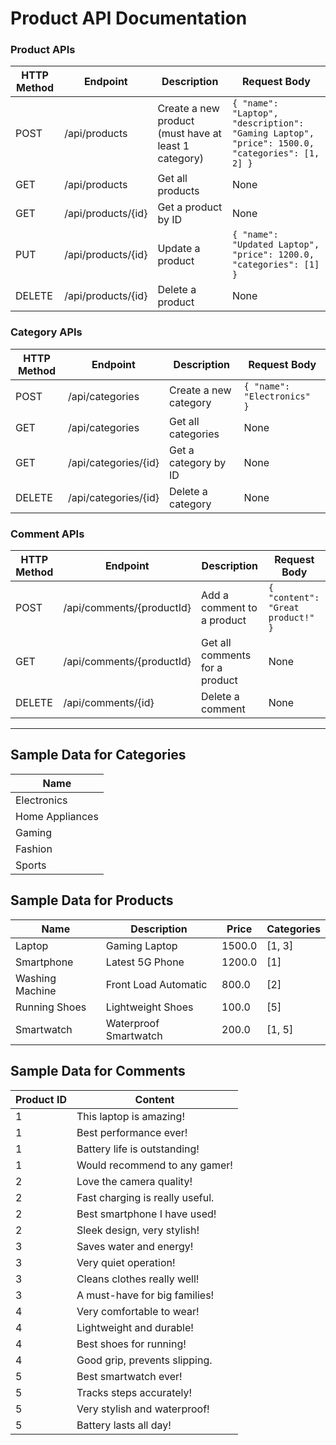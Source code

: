 # Product API Documentation

### Product APIs

| HTTP Method | Endpoint               | Description                                   | Request Body                                                                 |
|-------------|------------------------|-----------------------------------------------|------------------------------------------------------------------------------|
| POST        | /api/products          | Create a new product (must have at least 1 category) | `{ "name": "Laptop", "description": "Gaming Laptop", "price": 1500.0, "categories": [1, 2] }` |
| GET         | /api/products          | Get all products                              | None                                                                         |
| GET         | /api/products/{id}     | Get a product by ID                           | None                                                                         |
| PUT         | /api/products/{id}     | Update a product                              | `{ "name": "Updated Laptop", "price": 1200.0, "categories": [1] }`          |
| DELETE      | /api/products/{id}     | Delete a product                              | None                                                                         |


### Category APIs

| HTTP Method | Endpoint               | Description               | Request Body                  |
|-------------|------------------------|---------------------------|-------------------------------|
| POST        | /api/categories        | Create a new category     | `{ "name": "Electronics" }`  |
| GET         | /api/categories        | Get all categories        | None                          |
| GET         | /api/categories/{id}   | Get a category by ID      | None                          |
| DELETE      | /api/categories/{id}   | Delete a category         | None                          |

### Comment APIs

| HTTP Method | Endpoint                  | Description                     | Request Body                  |
|-------------|---------------------------|---------------------------------|-------------------------------|
| POST        | /api/comments/{productId} | Add a comment to a product      | `{ "content": "Great product!" }` |
| GET         | /api/comments/{productId} | Get all comments for a product  | None                          |
| DELETE      | /api/comments/{id}        | Delete a comment                | None                          |

---

## Sample Data for Categories

| Name             |
|------------------|
| Electronics      |
| Home Appliances  |
| Gaming           |
| Fashion          |
| Sports           |

## Sample Data for Products

| Name            | Description          | Price  | Categories |
|-----------------|----------------------|--------|------------|
| Laptop          | Gaming Laptop       | 1500.0 | [1, 3]     |
| Smartphone      | Latest 5G Phone     | 1200.0 | [1]        |
| Washing Machine | Front Load Automatic| 800.0  | [2]        |
| Running Shoes   | Lightweight Shoes   | 100.0  | [5]        |
| Smartwatch      | Waterproof Smartwatch| 200.0 | [1, 5]     |

## Sample Data for Comments

| Product ID | Content                          |
|------------|----------------------------------|
| 1          | This laptop is amazing!         |
| 1          | Best performance ever!          |
| 1          | Battery life is outstanding!    |
| 1          | Would recommend to any gamer!   |
| 2          | Love the camera quality!        |
| 2          | Fast charging is really useful. |
| 2          | Best smartphone I have used!    |
| 2          | Sleek design, very stylish!     |
| 3          | Saves water and energy!         |
| 3          | Very quiet operation!           |
| 3          | Cleans clothes really well!     |
| 3          | A must-have for big families!   |
| 4          | Very comfortable to wear!       |
| 4          | Lightweight and durable!        |
| 4          | Best shoes for running!         |
| 4          | Good grip, prevents slipping.   |
| 5          | Best smartwatch ever!           |
| 5          | Tracks steps accurately!        |
| 5          | Very stylish and waterproof!    |
| 5          | Battery lasts all day!          |

